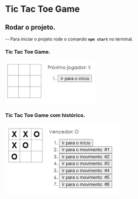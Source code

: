 # Tic Tac Toe Game

## Rodar o projeto.

-- Para iniciar o projeto rode o comando <strong>`npm start`</strong> no terminal.
<br/>

### Tic Tac Toe Game.
![tic tac toe](https://github.com/JV-Freitas/tic-tac-toe/blob/main/public/Assets-readme/01.png)
<br />
### Tic Tac Toe Game com histórico.
![tic tac toe](https://github.com/JV-Freitas/tic-tac-toe/blob/main/public/Assets-readme/02.png)

